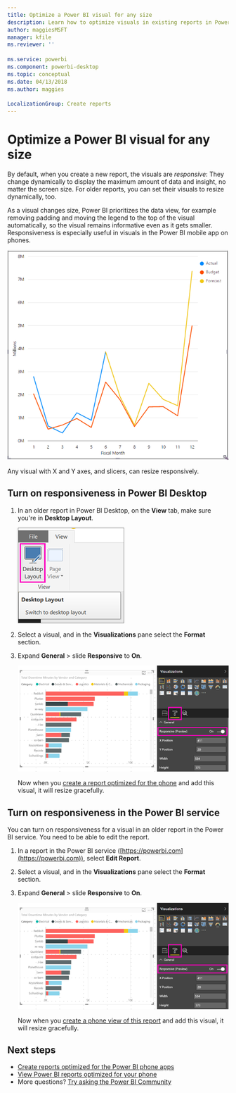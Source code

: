 ```yaml
---
title: Optimize a Power BI visual for any size
description: Learn how to optimize visuals in existing reports in Power BI Desktop and the Power BI service for the Power BI phone apps.
author: maggiesMSFT
manager: kfile
ms.reviewer: ''

ms.service: powerbi
ms.component: powerbi-desktop
ms.topic: conceptual
ms.date: 04/13/2018
ms.author: maggies

LocalizationGroup: Create reports
---
```

# Optimize a Power BI visual for any size
By default, when you create a new report, the visuals are *responsive*: They change dynamically to display the maximum amount of data and insight, no matter the screen size. For older reports, you can set their visuals to resize dynamically, too.

As a visual changes size, Power BI prioritizes the data view, for example removing padding and moving the legend to the top of the visual automatically, so the visual remains informative even as it gets smaller. Responsiveness is especially useful in visuals in the Power BI mobile app on phones.

![Responsive visual resizing](media/desktop-create-responsive-visuals/power-bi-responsive-visual.gif)

Any visual with X and Y axes, and slicers, can resize responsively.

## Turn on responsiveness in Power BI Desktop
1. In an older report in Power BI Desktop, on the **View** tab, make sure you're in **Desktop Layout**.
   
    ![Desktop Layout icon](media/desktop-create-responsive-visuals/power-bi-desktop-layout.png)
2. Select a visual, and in the **Visualizations** pane select the **Format** section.
3. Expand **General** > slide **Responsive** to **On**.
   
    ![Responsive on](media/desktop-create-responsive-visuals/power-bi-turn-responsive-on.png)
   
     Now when you [create a report optimized for the phone](desktop-create-phone-report.md) and add this visual, it will resize gracefully.

## Turn on responsiveness in the Power BI service
You can turn on responsiveness for a visual in an older report in the Power BI service. You need to be able to edit the report.

1. In a report in the Power BI service ([https://powerbi.com](https://powerbi.com)), select **Edit Report**.
2. Select a visual, and in the **Visualizations** pane select the **Format** section.
3. Expand **General** > slide **Responsive** to **On**.
   
    ![Responsive on](media/desktop-create-responsive-visuals/power-bi-turn-responsive-on.png)
   
     Now when you [create a phone view of this report](desktop-create-phone-report.md) and add this visual, it will resize gracefully.

## Next steps
* [Create reports optimized for the Power BI phone apps](desktop-create-phone-report.md)
* [View Power BI reports optimized for your phone](mobile-apps-view-phone-report.md)
* More questions? [Try asking the Power BI Community](http://community.powerbi.com/)


